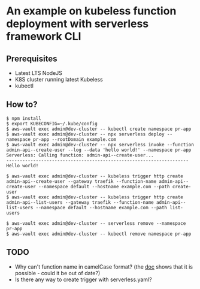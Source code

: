 # An example on kubeless function deployment with serverless framework CLI

## Prerequisites

* Latest LTS NodeJS
* K8S cluster running latest Kubeless
* kubectl

## How to?
```console
$ npm install
$ export KUBECONFIG=~/.kube/config
$ aws-vault exec admin@dev-cluster -- kubectl create namespace pr-app
$ aws-vault exec admin@dev-cluster -- npx serverless deploy --namespace pr-app --rootDomain example.com
$ aws-vault exec admin@dev-cluster -- npx serverless invoke --function admin-api--create-user --log --data 'hello world!' --namespace pr-app
Serverless: Calling function: admin-api--create-user...
--------------------------------------------------------------------
Hello world!

$ aws-vault exec admin@dev-cluster -- kubeless trigger http create admin-api--create-user --gateway traefik --function-name admin-api--create-user --namespace default --hostname example.com --path create-user
$ aws-vault exec admin@dev-cluster -- kubeless trigger http create admin-api--list-users --gateway traefik --function-name admin-api--list-users --namespace default --hostname example.com --path list-users

$ aws-vault exec admin@dev-cluster -- serverless remove --namespace pr-app
$ aws-vault exec admin@dev-cluster -- kubectl remove namespace pr-app
```

## TODO

* Why can't function name in camelCase format? (the [doc](https://www.serverless.com/framework/docs/providers/kubeless/guide/intro/) shows that it is possible - could it be out of date?)
* Is there any way to create trigger with serverless.yaml?
